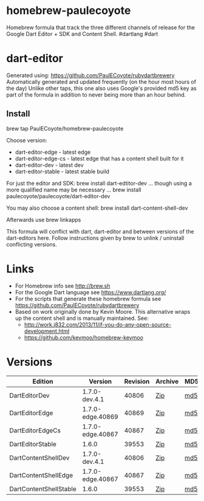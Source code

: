 homebrew-paulecoyote
====================

Homebrew formula that track the three different channels of release for the Google Dart Editor + SDK and Content Shell.  #dartlang #dart

dart-editor
===========

Generated using: https://github.com/PaulECoyote/rubydartbrewery
Automatically generated and updated frequently (on the hour most hours of the day)
Unlike other taps, this one also uses Google's provided md5 key as part of the formula in addition to never being more than an hour behind.

Install
-------
brew tap PaulECoyote/homebrew-paulecoyote

Choose version:
* dart-editor-edge - latest edge
* dart-editor-edge-cs - latest edge that has a content shell built for it
* dart-editor-dev - latest dev
* dart-editor-stable - latest stable build

For just the editor and SDK:
brew install dart-edtitor-dev
... though using a more qualified name may be necessary ...
brew install paulecoyote/paulecoyote/dart-editor-dev

You may also choose a content shell:
brew install dart-content-shell-dev

Afterwards use 
brew linkapps

This formula will conflict with dart, dart-editor and between versions of the dart-editors here.  Follow instructions given by brew to unlink / uninstall conflicting versions.

Links
=====
* For Homebrew info see http://brew.sh
* For the Google Dart language see https://www.dartlang.org/
* For the scripts that generate these homebrew formula see https://github.com/PaulECoyote/rubydartbrewery
* Based on work originally done by Kevin Moore. This alternative wraps up the content shell and is manually maintained.  See: 
    * http://work.j832.com/2013/11/if-you-do-any-open-source-development.html
    * https://github.com/kevmoo/homebrew-kevmoo

Versions
========
| Edition | Version | Revision | Archive | MD5 | Notes |
| ------- | ------- | -------- | ------- | --- | ----- |
| DartEditorDev | 1.7.0-dev.4.1 | 40806 | [Zip](https://storage.googleapis.com/dart-archive/channels/dev/release/40806/editor/darteditor-macos-x64.zip) | [md5](https://storage.googleapis.com/dart-archive/channels/dev/release/40806/editor/darteditor-macos-x64.zip.md5sum) | [Changes](https://storage.googleapis.com/dart-archive/channels/dev/release/latest/changelog.html) |
| DartEditorEdge | 1.7.0-edge.40869 | 40869 | [Zip](https://storage.googleapis.com/dart-archive/channels/be/raw/40869/editor/darteditor-macos-x64.zip) | [md5](https://storage.googleapis.com/dart-archive/channels/be/raw/40869/editor/darteditor-macos-x64.zip.md5sum) | - |
| DartEditorEdgeCs | 1.7.0-edge.40867 | 40867 | [Zip](https://storage.googleapis.com/dart-archive/channels/be/raw/40867/editor/darteditor-macos-x64.zip) | [md5](https://storage.googleapis.com/dart-archive/channels/be/raw/40867/editor/darteditor-macos-x64.zip.md5sum) | - |
| DartEditorStable | 1.6.0 | 39553 | [Zip](https://storage.googleapis.com/dart-archive/channels/stable/release/39553/editor/darteditor-macos-x64.zip) | [md5](https://storage.googleapis.com/dart-archive/channels/stable/release/39553/editor/darteditor-macos-x64.zip.md5sum) | [Changes](https://storage.googleapis.com/dart-archive/channels/stable/release/latest/changelog.html) |
| DartContentShellDev | 1.7.0-dev.4.1 | 40806 | [Zip](https://storage.googleapis.com/dart-archive/channels/dev/release/40806/dartium/content_shell-macos-ia32-release.zip) | [md5](https://storage.googleapis.com/dart-archive/channels/dev/release/40806/dartium/content_shell-macos-ia32-release.zip.md5sum) | - |
| DartContentShellEdge | 1.7.0-edge.40867 | 40867 | [Zip](https://storage.googleapis.com/dart-archive/channels/be/raw/40867/dartium/content_shell-macos-ia32-release.zip) | [md5](https://storage.googleapis.com/dart-archive/channels/be/raw/40867/dartium/content_shell-macos-ia32-release.zip.md5sum) | - |
| DartContentShellStable | 1.6.0 | 39553 | [Zip](https://storage.googleapis.com/dart-archive/channels/stable/release/39553/dartium/content_shell-macos-ia32-release.zip) | [md5](https://storage.googleapis.com/dart-archive/channels/stable/release/39553/dartium/content_shell-macos-ia32-release.zip.md5sum) | - |
